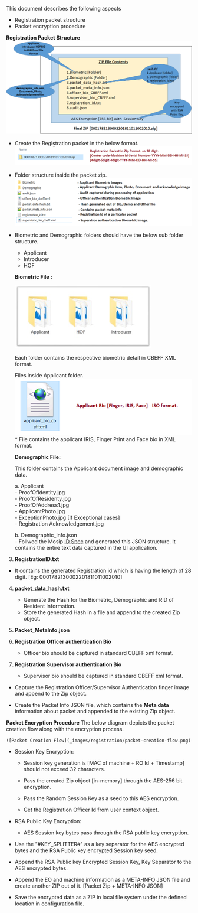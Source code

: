 This document describes the following aspects
- Registration packet structure
- Packet encryption procedure

**Registration Packet Structure**
	![Packet Design view](_images/registration/packet_creation_overview.png)

-   Create the Registration packet in the below format. 
	![Packet Design view](_images/registration/packet_zip_format.png)

-   Folder structure inside the packet zip. 
	![Inside Packet Design view](_images/registration/packet_struct_inside_zip.png)
	
-   Biometric and Demographic folders should have the below sub folder structure.
    -   Applicant
    -   Introducer
    -   HOF
    
    **Biometric File :**
    
    ![BioMetric Folder](_images/registration/biometric_folder.png)

	Each folder contains the respective biometric detail in CBEFF XML format.
			
	Files inside Applicant folder.
	![BioMetric Applicant Folder](_images/registration/packet_applicant_bio.png)
	    * File contains the applicant IRIS, Finger Print and Face bio in XML format.

    **Demographic File:**
    
    This folder contains the Applicant document image and demographic data.

     a. Applicant  
        - ProofOfIdentity.jpg  
        - ProofOfResidenty.jpg  
        - ProofOfAddress1.jpg  
        - ApplicantPhoto.jpg  
        - ExceptionPhoto.jpg \[If Exceptional cases\]  
        - Registration Acknowledgement.jpg  
        
     b.  Demographic\_info.json  
        - Follwed the Mosip [ID Spec](https://github.com/mosip/mosip/wiki/MOSIP-ID-Object-definition) and generated this JSON structure. It contains the entire text data captured in the UI application. 
	
3.  **RegistrationID.txt**
-   It contains the generated Registration id which is having the length of 28 digit.
    [Eg: 0001782130002201811011002010]

4.  **packet_data_hash.txt**
    -   Generate the Hash for the Biometric, Demographic and RID of
        Resident Information.
	-   Store the generated Hash in a file and append to the created Zip
	    object.
    
5.  **Packet\_MetaInfo.json**

6.  **Registration Officer authentication Bio**
    -   Officer bio should be captured in standard CBEFF xml format.
7.  **Registration Supervisor authentication Bio**
    -   Supervisor bio should be captured in standard CBEFF xml format.

-   Capture the Registration Officer/Supervisor Authentication finger
    image and append to the Zip object.

-   Create the Packet Info JSON file, which contains the **Meta data**
    information about packet and appended to the existing Zip object.

**Packet Encryption Procedure**
        The below diagram depicts the packet creation flow along with the encryption process.

	![Packet Creation Flow](_images/registration/packet-creation-flow.png)

-   Session Key Encryption:

    -   Session key generation is \[MAC of machine + RO Id + Timestamp\]
        should not exceed 32 characters.

    -   Pass the created Zip object \[in-memory\] through the AES-256
        bit encryption.

    -   Pass the Random Session Key as a seed to this AES encryption.

    -   Get the Registration Officer Id from user context object. 

-   RSA Public Key Encryption:

    -   AES Session key bytes pass through the RSA public key
        encryption.

-   Use the "\#KEY\_SPLITTER\#" as a key separator for the AES encrypted
    bytes and the RSA Public key encrypted Session key seed.

-   Append the RSA Public key Encrypted Session Key, Key Separator to
    the AES encrypted bytes.

-   Append the EO and machine information as a META-INFO JSON file and
    create another ZIP out of it. \[Packet Zip + META-INFO JSON\]

-   Save the encrypted data as a ZIP in local file system under the
    defined location in configuration file.

